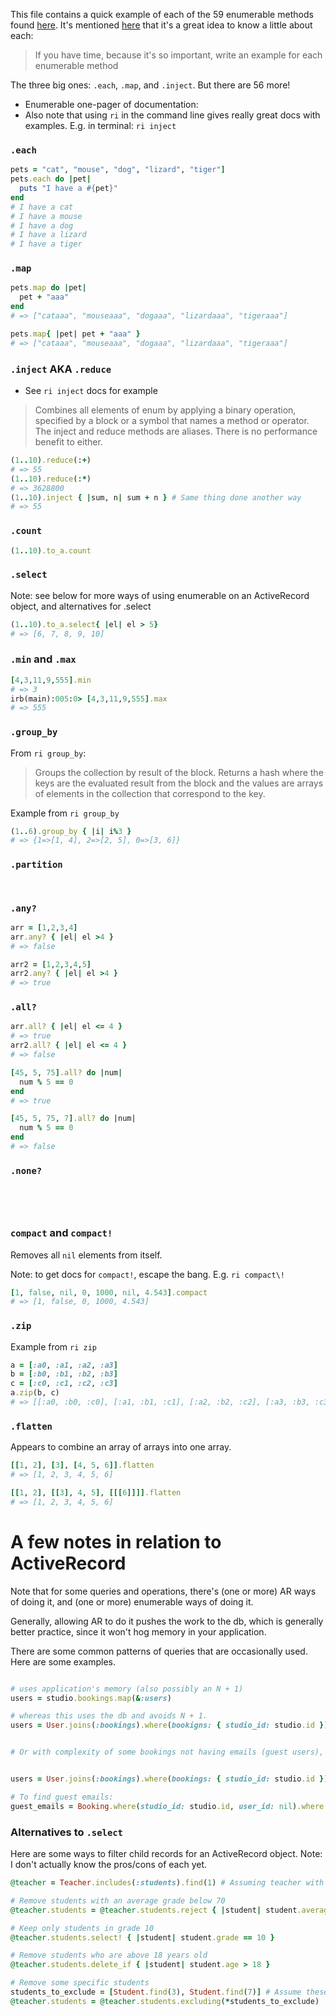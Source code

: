 This file contains a quick example of each of the 59 enumerable methods found [here](https://ruby-doc.org/core-3.0.2/Enumerable.html). It's mentioned [here](https://www.youtube.com/watch?v=nZNfSQKC-Yk&t=14m10s) that it's a great idea to know a little about each: 

> If you have time, because it's so important, write an example for each enumerable method

The three big ones: `.each`, `.map`, and `.inject`. But there are 56 more!


- Enumerable one-pager of documentation: 
- Also note that using `ri` in the command line gives really great docs with examples. E.g. in terminal: `ri inject`



### `.each`


```ruby
pets = "cat", "mouse", "dog", "lizard", "tiger"]
pets.each do |pet| 
  puts "I have a #{pet}"
end
# I have a cat
# I have a mouse
# I have a dog
# I have a lizard
# I have a tiger 
```



### `.map`

```ruby
pets.map do |pet| 
  pet + "aaa"
end
# => ["cataaa", "mouseaaa", "dogaaa", "lizardaaa", "tigeraaa"]

pets.map{ |pet| pet + "aaa" }
# => ["cataaa", "mouseaaa", "dogaaa", "lizardaaa", "tigeraaa"]
```

### `.inject` AKA `.reduce` 

- See `ri inject` docs for example

> Combines all elements of enum by applying a binary operation, specified by a block or a symbol that names a method or operator. The inject and reduce methods are aliases. There is no performance benefit to either.

```ruby
(1..10).reduce(:+)
# => 55
(1..10).reduce(:*)
# => 3628800
(1..10).inject { |sum, n| sum + n } # Same thing done another way
# => 55
```

### `.count` 

```ruby
(1..10).to_a.count
```

### `.select`

Note: see below for more ways of using enumerable on an ActiveRecord object, and alternatives for .select

```ruby
(1..10).to_a.select{ |el| el > 5}
# => [6, 7, 8, 9, 10]
```

### `.min` and `.max` 


```ruby
[4,3,11,9,555].min
# => 3
irb(main):005:0> [4,3,11,9,555].max
# => 555
```





### `.group_by` 

From `ri group_by`:

> Groups the collection by result of the block.  Returns a hash where the keys are the evaluated result from the block and the values are arrays of elements in the collection that correspond to the key.	

Example from `ri group_by`

```ruby
(1..6).group_by { |i| i%3 }
# => {1=>[1, 4], 2=>[2, 5], 0=>[3, 6]}
```








### `.partition` 



```ruby



```





### `.any?` 


```ruby
arr = [1,2,3,4]
arr.any? { |el| el >4 }
# => false

arr2 = [1,2,3,4,5]
arr2.any? { |el| el >4 }
# => true 
```







### `.all?` 


```ruby
arr.all? { |el| el <= 4 }
# => true
arr2.all? { |el| el <= 4 }
# => false

[45, 5, 75].all? do |num|
  num % 5 == 0
end
# => true

[45, 5, 75, 7].all? do |num| 
  num % 5 == 0 
end
# => false
```








### `.none?` 


```ruby





```



### `compact` and `compact!`

Removes all `nil` elements from itself. 

Note: to get docs for `compact!`, escape the bang. E.g. `ri compact\!`


```ruby
[1, false, nil, 0, 1000, nil, 4.543].compact
# => [1, false, 0, 1000, 4.543]
```






### `.zip` 

Example from `ri zip`

```ruby
a = [:a0, :a1, :a2, :a3]
b = [:b0, :b1, :b2, :b3]
c = [:c0, :c1, :c2, :c3]
a.zip(b, c)
# => [[:a0, :b0, :c0], [:a1, :b1, :c1], [:a2, :b2, :c2], [:a3, :b3, :c3]]
```



### `.flatten`

Appears to combine an array of arrays into one array. 


```ruby
[[1, 2], [3], [4, 5, 6]].flatten
# => [1, 2, 3, 4, 5, 6]

[[1, 2], [[3], 4, 5], [[[6]]]].flatten
# => [1, 2, 3, 4, 5, 6]
```











# A few notes in relation to ActiveRecord

Note that for some queries and operations, there's (one or more) AR ways of doing it, and (one or more) enumerable ways of doing it.

Generally, allowing AR to do it pushes the work to the db, which is generally better practice, since it won't hog memory in your application.

There are some common patterns of queries that are occasionally used. Here are some examples.



```ruby

# uses application's memory (also possibly an N + 1)
users = studio.bookings.map(&:users)

# whereas this uses the db and avoids N + 1.
users = User.joins(:bookings).where(bookigns: { studio_id: studio.id }).distinct


# Or with complexity of some bookings not having emails (guest users), claude suggests using two queries:


users = User.joins(:bookings).where(bookings: { studio_id: studio.id }).distinct

# To find guest emails:
guest_emails = Booking.where(studio_id: studio.id, user_id: nil).where.not(email: nil).pluck(:email).uniq


```




### Alternatives to `.select`


Here are some ways to filter child records for an ActiveRecord object. Note: I don't actually know the pros/cons of each yet.


```ruby
@teacher = Teacher.includes(:students).find(1) # Assuming teacher with id 1

# Remove students with an average grade below 70
@teacher.students = @teacher.students.reject { |student| student.average_grade < 70 }

# Keep only students in grade 10
@teacher.students.select! { |student| student.grade == 10 }

# Remove students who are above 18 years old
@teacher.students.delete_if { |student| student.age > 18 }

# Remove some specific students
students_to_exclude = [Student.find(3), Student.find(7)] # Assume these are student objects
@teacher.students = @teacher.students.excluding(*students_to_exclude)

```




